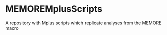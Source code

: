 # MEMOREMplusScripts
A repository with Mplus scripts which replicate analyses from the MEMORE macro
